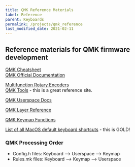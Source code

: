 ```yaml
---
title: QMK Reference Materials
label: Reference
parent: Keyboards
permalink: /projects/qmk_reference
last_modified_date: 2021-02-11
---
```


## Reference materials for QMK firmware development

[QMK Cheatsheet](https://jayliu50.github.io/qmk-cheatsheet/)  
[QMK Official Documentation](https://beta.docs.qmk.fm/)  

[Multifunction Rotary Encoders](https://erovia.github.io/snippets/)  
[QMK Tools](https://erovia.github.io/tools/) - this is a great reference site.  

[QMK Userspace Docs](https://docs.qmk.fm/#/feature_userspace?id=override-default-userspace)  

[QMK Layer Reference](https://beta.docs.qmk.fm/using-qmk/guides/keymap#keymap-layer-status)  

[QMK Keymap Functions](https://beta.docs.qmk.fm/using-qmk/guides/custom_quantum_functions)  

[List of all MacOS default keyboard shortcuts](https://support.apple.com/en-us/HT201236) - this is GOLD!  

### QMK Processing Order  

- Config.h files:  Keyboard --> Userspace --> Keymap  
- Rules.mk files:  Keyboard --> Keymap --> Userspace  






